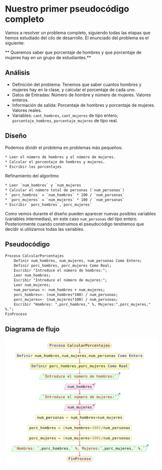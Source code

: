 # Nuestro primer pseudocódigo completo

Vamos a resolver un problema completo, siguiendo todas las etapas que hemos estudiado del cilo de desarrollo. El enunciado del problema es el siguiente:

** Queremos saber que porcentaje de hombres y que porcentaje de mujeres hay en un grupo de estudiantes.**

## Análisis

* Definición del problema: Tenemos que saber cuantos hombres y mujeres hay en la clase, y calcular el porcentaje de cada uno.
* Datos de Entradas: Número de hombre y número de mujeres. Valores enteros.
* Información de salida: Porcentaje de hombres y porcentaje de mujeres. Valores reales.
* Variables: `cant_hombres`, `cant_mujeres` de tipo entero; `porcentaje_hombres`, `porcentaje_mujeres` de tipo real.

## Diseño

Podemos dividir el problema en problemas más pequeños:

	* Leer el número de hombres y el número de mujeres.
	* Calcular el porcentaje de hombres y mujeres.
	* Escribir los porcentajes

Refinamiento del algoritmo

	* Leer `num_hombres` y `num_mujeres
	* Calcular el número total de personas (`num_personas`)
	* `porc_hombres` = `num_hombres` * 100 / `num_personas`
	* `porc_mujeres` = `num_mujeres` * 100 / `num_personas`
	* Escribir `porc_hombres`,`porc_mujeres`

Como vemos durante el diseño pueden aparecer nuevas posibles variables 
(variables intermedias), en este caso `num_personas` del tipo entero. Posteriormente cuando construimos el pseudocódigo tendremos que decidir si utilizamos todas las variables.

## Pseudocódigo

	Proceso CalcularPorcentajes
		Definir num_hombres, num_mujeres, num_personas Como Entero;
		Definir porc_hombres, porc_mujeres Como Real;
		Escribir "Introduce el número de hombres:";
		Leer num_hombres;
		Escribir "Introduce el número de mujeres:";
		Leer num_mujeres;
		num_personas <- num_hombres + num_mujeres;
		porc_hombres<- (num_hombres*100) / num_personas;
		porc_mujeres<- (num_mujeres*100) / num_personas;
		Escribir "Hombres: ",porc_hombres," %, Mujeres:",porc_mujeres," %.";
	FinProceso

## Diagrama de flujo

![diagrama](img/diagrama.png)
